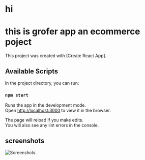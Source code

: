 # hi
# this is grofer app an ecommerce poject

This project was created with [Create React App].

## Available Scripts

In the project directory, you can run:

### `npm start`

Runs the app in the development mode.\
Open [http://localhost:3000](http://localhost:3000) to view it in the browser.

The page will reload if you make edits.\
You will also see any lint errors in the console.

## screenshots

![Screenshots](https://i.ibb.co/pxSxCFF/cover-image.png)